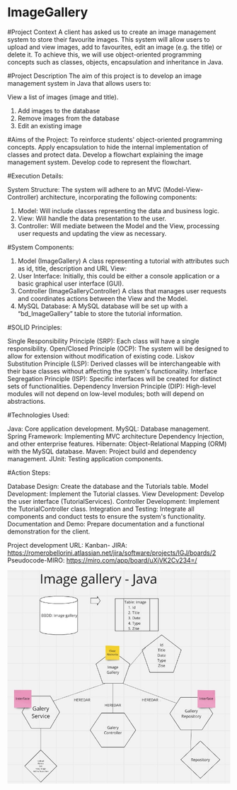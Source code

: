 # ImageGallery
#Project Context A client has asked us to create an image management system to store their favourite images. This 
system will allow users to upload and view images, add to favourites, edit an image (e.g. the title) or delete it. 
To achieve this, we will use object-oriented programming concepts such as classes, objects, encapsulation and 
inheritance in Java.

#Project Description The aim of this project is to develop an image management system in Java that allows users to:

View a list of images (image and title).
1. Add images to the database
2. Remove images from the database
3. Edit an existing image

#Aims of the Project:
To reinforce students' object-oriented programming concepts. 
Apply encapsulation to hide the 
internal implementation of classes and protect data. 
Develop a flowchart explaining the image management system. 
Develop code to represent the flowchart.

#Execution Details:

System Structure: The system will adhere to an MVC (Model-View-Controller) architecture, incorporating the following 
components:

1. Model: Will include classes representing the data and business logic. 
2. View: Will handle the data presentation to the user. 
3. Controller: Will mediate between the Model and the View, processing user requests and updating the view as necessary.

#System Components:

1. Model (ImageGallery) A class representing a tutorial with attributes such as id, title, description and URL View: 
2. User Interface: Initially, this could be either a console application or a basic graphical user interface (GUI). 
3. Controller (ImageGalleryController) A class that manages user requests and coordinates actions between the View and 
the Model. 
4. MySQL Database: A MySQL database will be set up with a “bd_ImageGallery” table to store the tutorial information.

#SOLID Principles:

Single Responsibility Principle (SRP): Each class will have a single responsibility. 
Open/Closed Principle (OCP): The system will be designed to allow for extension without modification of existing code. 
Liskov Substitution Principle (LSP): Derived classes will be interchangeable with their base classes without affecting 
the system's functionality. Interface Segregation Principle (ISP): Specific interfaces will be created for distinct 
sets of functionalities. Dependency Inversion Principle (DIP): High-level modules will not depend on low-level modules; 
both will depend on abstractions.

#Technologies Used:

Java: Core application development. 
MySQL: Database management. 
Spring Framework: Implementing MVC architecture Dependency Injection, and other enterprise features. 
Hibernate: Object-Relational Mapping (ORM) with the MySQL database. 
Maven: Project build and dependency management. 
JUnit: Testing application components.

#Action Steps:

Database Design: Create the database and the Tutorials table. 
Model Development: Implement the Tutorial classes. 
View Development: Develop the user interface (TutorialServices). 
Controller Development: Implement the TutorialController class. 
Integration and Testing: Integrate all components and conduct tests to ensure the system's functionality. 
Documentation and Demo: Prepare documentation and a functional demonstration for the client.

Project development URL: Kanban- JIRA: https://romerobellorini.atlassian.net/jira/software/projects/IGJ/boards/2 
Pseudocode-MIRO: https://miro.com/app/board/uXjVK2Cv234=/

![ImageGalleryPseudoCode](https://github.com/JuanMolinaRey/ImageGallery/blob/main/Image%20Gallery.jpg?raw=true)
